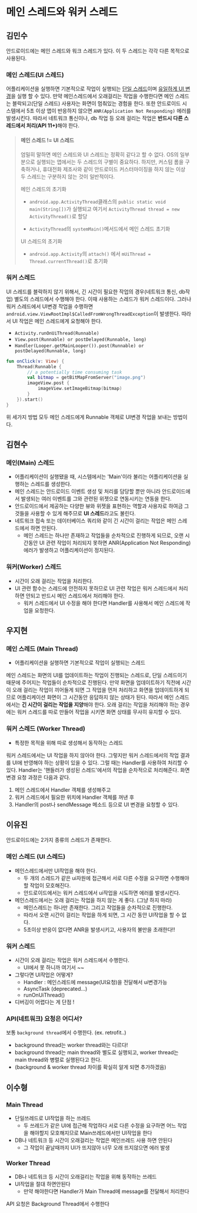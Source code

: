 # 메인 스레드와 워커 스레드

## 김민수

안드로이드에는 메인 스레드와 워크 스레드가 있다. 이 두 스레드는 각각 다른 목적으로 사용된다.

### 메인 스레드(UI 스레드)

어플리케이션을 실행하면 기본적으로 작업이 실행되는 <u>단일 스레드</u>이며 <u>유일하게 UI 변경</u>을 실행 할 수 있다. 만약 메인스레드에서 오래걸리는 작업을 수행한다면 메인 스레드는 블락되고(단일 스레드) 사용자는 화면이 멈춰있는 경험을 한다. 또한 안드로이드 시스템에서 5초 이상 앱이 반응하지 않으면 `ANR(Application Not Responding)` 에러를 발생시킨다. 따라서 네트워크 통신이나, db 작업 등 오래 걸리는 작업은 <b>반드시 다른 스레드에서 처리(API 11+)</b>해야 한다.



> #### 메인 스레드 != UI 스레드
>
> 엄밀히 말하면 메인 스레드와 UI 스레드는 정확히 같다고 할 수 없다. OS의 일부분으로 실행되는 앱에서는 두 스레드의 구별이 중요하다. 하지만, 커스텀 롬을 구축하거나, 휴대전화 제조사와 같이 안드로이드 커스터마이징을 하지 않는 이상 두 스레드는 구분하지 않는 것이 일반적이다.
>
> 메인 스레드의 초기화
>
> - `android.app.ActivityThread`클래스의 `public static void main(String[])`가 실행되고 여기서 `ActivityThread thread = new ActivityThread()`로 할당
>
> - `ActivityThread`의 `systemMain()`메서드에서 메인 스레드 초기화
>
> UI 스레드의 초기화
>
> - `android.app.Activity`의 `attach()` 에서 `mUiThread = Thread.currentThread()`로 초기화



### 워커 스레드

UI 스레드를 블락하지 않기 위해서, 긴 시간이 필요한 작업의 경우(네트워크 통신, db작업) 별도의 스레드에서 수행해야 한다. 이때 사용하는 스레드가 워커 스레드이다. 그러나 워커 스레드에서 UI변경 작업을 수행하면 `android.view.ViewRootImpl$CalledFromWrongThreadException`이 발생한다. 따라서 UI 작업은 메인 스레드에게 요청해야 한다.

- `Activity.runOnUiThread(Runnable)`
- `View.post(Runnable) or postDelayed(Runnable, long)`
- `Handler(Looper.getMainLooper()).post(Runnable) or postDelayed(Runnable, long)`

``` kotlin
fun onClick(v: View) {
    Thread(Runnable {
        // a potentially time consuming task
        val bitmap = getBitMapFromServer("image.png")
        imageView.post {
            imageView.setImageBitmap(bitmap)
        }
    }).start()
}
```

위 세가지 방법 모두 메인 스레드에게 Runnable 객체로 UI변경 작업을 보내는 방법이다.

## 김현수

### 메인(Main) 스레드
- 어플리케이션이 실행됐을 때, 시스템에서는 'Main'이라 불리는 어플리케이션을 실행하는 스레드를 생성한다.
- 메인 스레드는 안드로이드 이벤트 생성 및 처리를 담당할 뿐만 아니라 안드로이드에서 발생되는 여러 이벤트를 그와 관련된 위젯으로 연동시키는 연동을 한다.
- 안드로이드에서 제공하는 다양한 뷰와 위젯을 표현하는 역할과 사용자로 하여금 그것들을 사용할 수 있게 해주므로 **UI 스레드**라고도 불린다.
- 네트워크 접속 또는 데이터베이스 쿼리와 같이 긴 시간이 걸리는 작업은 메인 스레드에서 하면 안된다.
	- 메인 스레드는 하나만 존재하고 작업들을 순차적으로 진행하게 되므로, 오랜 시간동안 UI 관련 작업이 처리되지 못하면 ANR(Application Not Responding) 에러가 발생하고 어플리케이션이 정지된다.

### 워커(Worker) 스레드
- 시간이 오래 걸리는 작업을 처리한다.
- UI 관련 함수는 스레드에 안전하지 못하므로 UI 관련 작업은 워커 스레드에서 처리하면 안되고 반드시 메인 스레드에서 처리해야 한다.
	- 워커 스레드에서 UI 수정을 해야 한다면 Handler를 사용해서 메인 스레드에 작업을 요청한다.

## 우지현

### 메인 스레드 (Main Thread)

- 어플리케이션을 실행하면 기본적으로 작업이 실행되는 스레드

메인 스레드는 화면의 UI를 업데이트하는 작업이 진행되는 스레드로, 단일 스레드이기 때문에 주어지는 작업들이 순차적으로 진행된다. 만약 화면을 업데이트하기 직전에 시간이 오래 걸리는 작업이 끼어들게 되면 그 작업을 먼저 처리하고 화면을 업데이트하게 되므로 어플리케이션 화면이 그 시간동안 응답하지 않는 상태가 된다. 따라서 메인 스레드에서는 **긴 시간이 걸리는 작업을 지양**해야 한다. 오래 걸리는 작업을 처리해야 하는 경우에는 워커 스레드를 따로 만들어 작업을 시키면 화면 상태를 무사히 유지할 수 있다. 

### 워커 스레드 (Worker Thread)

- 특정한 목적을 위해 따로 생성해서 동작하는 스레드

워커 스레드에서는 UI 작업을 하지 않아야 한다. 그렇지만 워커 스레드에서의 작업 결과를 UI에 반영해야 하는 상황이 있을 수 있다. 그럴 때는 Handler를 사용하여 처리할 수 있다. Handler는 '핸들러가 생성된 스레드'에서의 작업을 순차적으로 처리해준다. 화면 변경 요청 과정은 다음과 같다.

1. 메인 스레드에서 Handler 객체를 생성해주고
2. 워커 스레드에서 필요한 위치에 Handler 객체를 꺼낸 후
3. Handler의 post나 sendMessage 메소드 등으로 UI 변경을 요청할 수 있다.

## 이유진
안드로이드에는 2가지 종류의 스레드가 존재한다.

### 메인 스레드 (UI 스레드)
- 메인스레드에서만 UI작업을 해야 한다.
  - 두 개의 스레드가 같은 ui자원에 접근해서 서로 다른 수정을 요구하면 수행해야 할 작업이 모호해진다.
  - 안드로이드에서는 워커 스레드에서 ui작업을 시도하면 에러를 발생시킨다.
- 메인스레드에서는 오래 걸리는 작업을 하지 않는 게 좋다. (그냥 하지 마라)
  - 메인스레드는 하나만 존재한다. 그리고 작업들을 순차적으로 진행한다.
  - 따라서 오랜 시간이 걸리는 작업을 하게 되면, 그 시간 동안 UI작업을 할 수 없다. 
  - 5초이상 반응이 없다면 ANR을 발생시키고, 사용자의 불만을 초래한다!! 

### 워커 스레드
- 시간이 오래 걸리는 작업은 워커 스레드에서 수행한다.
  - UI에서 못 하니까 여기서 ~~
- 그렇다면 UI작업은 어떻게?
  - Handler : 메인스레드에 message(UI요청)을 전달해서 ui변경가능
  - AsyncTask (deprecated...)
  - runOnUiThread() 
- 디버깅이 어렵다는 게 단점 !

### API(네트워크) 요청은 어디서?
보통 `background thread`에서 수행한다. (ex. retrofit..)
- background thread는 worker thread와는 다르다!
- background thread는 main thread와 별도로 실행되고, worker thread는 main thread와 병렬로 실행된다고 한다.
- (background & worker thread 차이를 확실히 알게 되면 추가하겠음)


## 이수형

### Main Thread

- 단일쓰레드로 UI작업을 하는 쓰레드
   - 두 쓰레드가 같은 UI에 접근해 작업하다 서로 다른 수정을 요구하면 어느 작업을 해야할지 모호해지므로 Main쓰레드에서만 UI작업을 한다
- DB나 네트워크 등 시간이 오래걸리는 작업은 메인쓰레드 사용 하면 안된다
   - 그 작업이 끝날때까지 UI가 뜨지않아 너무 오래 뜨지않으면 에러 발생

### Worker Thread

- DB나 네트워크 등 시간이 오래걸리는 작업을 위해 동작하는 쓰레드
- UI작업을 절대 하면안된다
   - 만약 해야한다면 Handler가 Main Thread에 message를 전달해서 처리한다

API 요청은 Background Thread에서 수행한다
